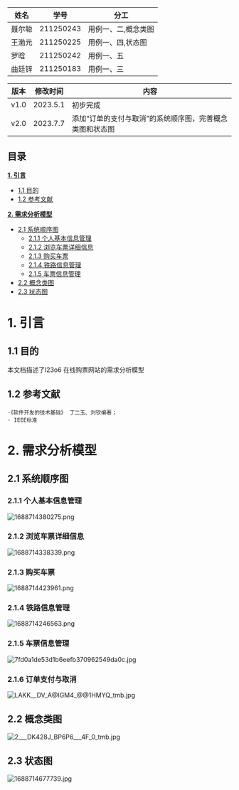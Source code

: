 |姓名|学号|分工|
|---|---|---|
|聂尔聪|211250243|用例一、二,概念类图|
|王渤元|211250225|用例一、四,状态图|
|罗晗 | 211250242|用例一、五|
|曲廷锌|211250183|用例一、三|


|版本|修改时间|内容|
|---|---|---|
|v1.0|2023.5.1|初步完成|
|v2.0|2023.7.7|添加“订单的支付与取消”的系统顺序图，完善概念类图和状态图|

## 目录

[**1. 引言**](#1-引言)
- [1.1 目的](#11-目的)
- [1.2 参考文献](#12-参考文献)

[**2. 需求分析模型**](#2-需求分析模型)
- [2.1 系统顺序图](#21-系统顺序图)
    - [2.1.1 个人基本信息管理](#211-个人基本信息管理)
    - [2.1.2 浏览车票详细信息](#212-浏览车票详细信息)
    - [2.1.3 购买车票](#213-购买车票)
    - [2.1.4 铁路信息管理](#214-铁路信息管理)
    - [2.1.5 车票信息管理](#215-车票信息管理)
- [2.2 概念类图](#22-概念类图)
- [2.3 状态图](#23-状态图)


# **1. 引言**
## 1.1 目的
本文档描述了l23o6 在线购票网站的需求分析模型
## 1.2 参考文献
    ·《软件开发的技术基础》 丁二玉、刘钦编著；
    · IEEE标准
# **2. 需求分析模型**
## 2.1 系统顺序图
### 2.1.1 个人基本信息管理
![1688714380275.png](https://img1.imgtp.com/2023/07/07/eSPHBKg2.png)

### 2.1.2 浏览车票详细信息
![1688714338339.png](https://img1.imgtp.com/2023/07/07/skL5ZLza.png)

### 2.1.3 购买车票
![1688714423961.png](https://img1.imgtp.com/2023/07/07/9jIyhxPi.png)

### 2.1.4 铁路信息管理
![1688714246563.png](https://img1.imgtp.com/2023/07/07/1Z3ZFuFq.png)

### 2.1.5 车票信息管理
![7fd0a1de53d1b6eefb370962549da0c.jpg](https://img1.imgtp.com/2023/07/07/Zkmakr1c.jpg)

### 2.1.6 订单支付与取消
![LAKK__DV_A@IGM4_@@1HMYQ_tmb.jpg](https://img1.imgtp.com/2023/07/07/5eRlHWNF.jpg)


## 2.2 概念类图
![2___DK428J_BP6P6___4F_0_tmb.jpg](https://img1.imgtp.com/2023/07/07/8PGeXZfv.jpg)

## 2.3 状态图
![1688714677739.jpg](https://img1.imgtp.com/2023/07/07/s4Z9bBwj.jpg)





